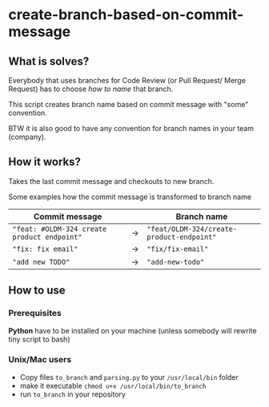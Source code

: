 # create-branch-based-on-commit-message

## What is solves?

Everybody that uses branches for Code Review (or Pull Request/ Merge Request) has to choose *how to name* that branch.

This script creates branch name based on commit message with "some" convention.

BTW it is also good to have any convention for branch names in your team (company).

## How it works?

Takes the last commit message and checkouts to new branch.

Some examples how the commit message is transformed to branch name

| Commit message | | Branch name |
| ----------- | ----------- | ----------- |
| `"feat: #OLDM-324 create product endpoint"` | &rarr; | `"feat/OLDM-324/create-product-endpoint"` |
| `"fix: fix email"` | &rarr; | `"fix/fix-email"` |
| `"add new TODO"` | &rarr; | `"add-new-todo"` |

## How to use

### Prerequisites

**Python** have to be installed on your machine (unless somebody will rewrite tiny script to bash)

### Unix/Mac users

* Copy files `to_branch` and `parsing.py` to your `/usr/local/bin` folder
* make it executable `chmod u+x /usr/local/bin/to_branch`
* run `to_branch` in your repository
